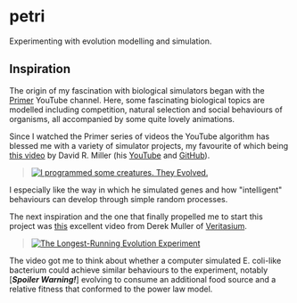 # petri
Experimenting with evolution modelling and simulation.

## Inspiration

The origin of my fascination with biological simulators began with the [Primer](https://www.youtube.com/c/PrimerLearning) YouTube channel. Here, some fascinating biological topics are modelled including competition, natural selection and social behaviours of organisms, all accompanied by some quite lovely animations.

Since I watched the Primer series of videos the YouTube algorithm has blessed me with a variety of simulator projects, my favourite of which being [this video](https://www.youtube.com/watch?v=N3tRFayqVtk) by David R. Miller (his [YouTube](https://www.youtube.com/user/davidrandallmiller) and [GitHub](https://github.com/davidrmiller)).

>[![I programmed some creatures. They Evolved.](https://img.youtube.com/vi/N3tRFayqVtk/maxresdefault.jpg)](https://www.youtube.com/watch?v=N3tRFayqVtk)

I especially like the way in which he simulated genes and how "intelligent" behaviours can develop through simple random processes.

The next inspiration and the one that finally propelled me to start this project was [this](https://www.youtube.com/watch?v=w4sLAQvEH-M) excellent video from Derek Muller of [Veritasium](https://www.youtube.com/channel/UCHnyfMqiRRG1u-2MsSQLbXA).

>[![The Longest-Running Evolution Experiment](https://img.youtube.com/vi/w4sLAQvEH-M/maxresdefault.jpg)](https://www.youtube.com/watch?v=w4sLAQvEH-M)

The video got me to think about whether a computer simulated E. coli-like bacterium could achieve similar behaviours to the experiment, notably [***Spoiler Warning!***] evolving to consume an additional food source and a relative fitness that conformed to the power law model.
